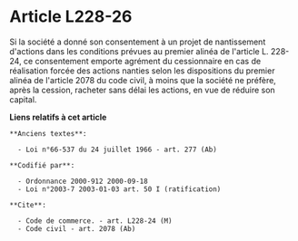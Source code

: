# Article L228-26

Si la société a donné son consentement à un projet de nantissement d'actions dans les conditions prévues au premier alinéa de
l'article L. 228-24, ce consentement emporte agrément du cessionnaire en cas de réalisation forcée des actions nanties selon
les dispositions du premier alinéa de l'article 2078 du code civil, à moins que la société ne préfère, après la cession,
racheter sans délai les actions, en vue de réduire son capital.

**Liens relatifs à cet article**

	**Anciens textes**:

	  - Loi n°66-537 du 24 juillet 1966 - art. 277 (Ab)

	**Codifié par**:

	  - Ordonnance 2000-912 2000-09-18
	  - Loi n°2003-7 2003-01-03 art. 50 I (ratification)

	**Cite**:

	  - Code de commerce. - art. L228-24 (M)
	  - Code civil - art. 2078 (Ab)
